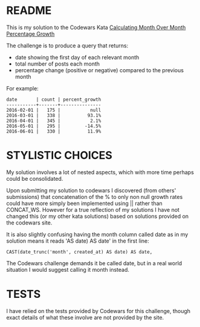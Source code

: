 # README

This is my solution to the Codewars Kata [Calculating Month Over Month Percentage Growth](https://www.codewars.com/kata/calculating-month-over-month-percentage-growth-rate/train/sql)

The challenge is to produce a query that returns:

- date showing the first day of each relevant month
- total number of posts each month
- percentage change (positive or negative) compared to the previous month

For example:

    date       | count | percent_growth
    -----------+-------+---------------
    2016-02-01 |   175 |           null
    2016-03-01 |   338 |          93.1%
    2016-04-01 |   345 |           2.1%
    2016-05-01 |   295 |         -14.5%
    2016-06-01 |   330 |          11.9%


# STYLISTIC CHOICES

My solution involves a lot of nested aspects, which with more time perhaps could be
consolidated.

Upon submitting my solution to codewars I discovered (from others' submissions)
that concatenation of the % to only non null growth rates could have more simply
been implemented using || rather than CONCAT_WS. However for a true reflection of my
solutions I have not changed this (or my other kata solutions) based on solutions
provided on the codewars site.

It is also slightly confusing having the month column called date as in my solution
means it reads 'AS date) AS date' in the first line:

    CAST(date_trunc('month', created_at) AS date) AS date,

The Codewars challenge demands it be called date, but in a real world situation
I would suggest calling it month instead.

# TESTS

I have relied on the tests provided by Codewars for this challenge, though exact
details of what these involve are not provided by the site.
